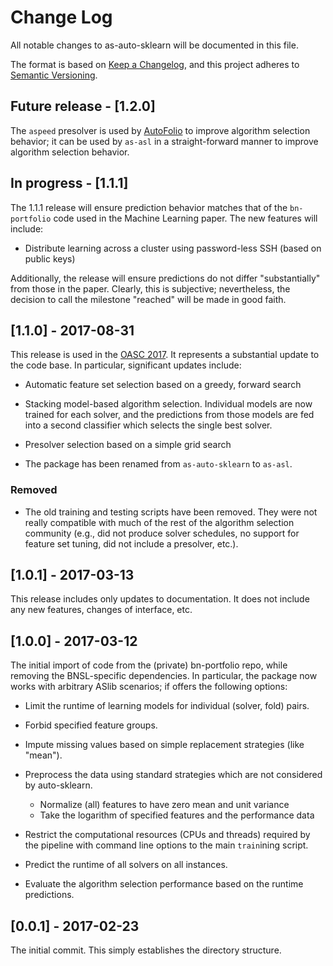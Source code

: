 # Change Log
All notable changes to as-auto-sklearn will be documented in this file.

The format is based on [Keep a Changelog](http://keepachangelog.com/), 
and this project adheres to [Semantic Versioning](http://semver.org/).

## Future release - [1.2.0]

The `aspeed` presolver is used by 
[AutoFolio](https://github.com/mlindauer/AutoFolio) to improve algorithm
selection behavior; it can be used by `as-asl` in a straight-forward
manner to improve algorithm selection behavior.

## In progress - [1.1.1]

The 1.1.1 release will ensure prediction behavior matches that of the
`bn-portfolio` code used in the Machine Learning paper. The new features will
include:

* Distribute learning across a cluster using password-less SSH (based on public
  keys)

Additionally, the release will ensure predictions do not differ "substantially"
from those in the paper. Clearly, this is subjective; nevertheless, the decision
to call the milestone "reached" will be made in good faith.

## [1.1.0] - 2017-08-31

This release is used in the [OASC 2017](http://www.coseal.net/open-algorithm-selection-challenge-2017-oasc/).
It represents a substantial update to the code base. In particular, significant
updates include:

* Automatic feature set selection based on a greedy, forward search

* Stacking model-based algorithm selection. Individual models are now trained
    for each solver, and the predictions from those models are fed into a second
    classifier which selects the single best solver.
    
* Presolver selection based on a simple grid search

* The package has been renamed from `as-auto-sklearn` to `as-asl`.

### Removed

* The old training and testing scripts have been removed. They were not really
    compatible with much of the rest of the algorithm selection community (e.g.,
    did not produce solver schedules, no support for feature set tuning, did not
    include a presolver, etc.).

## [1.0.1] - 2017-03-13

This release includes only updates to documentation. It does not include any
new features, changes of interface, etc.

## [1.0.0] - 2017-03-12
The initial import of code from the (private) bn-portfolio repo, while removing
the BNSL-specific dependencies. In particular, the package now works with
arbitrary ASlib scenarios; if offers the following options:

* Limit the runtime of learning models for individual (solver, fold) pairs.

* Forbid specified feature groups.

* Impute missing values based on simple replacement strategies (like "mean").

* Preprocess the data using standard strategies which are not considered by
  auto-sklearn.

    * Normalize (all) features to have zero mean and unit variance
    * Take the logarithm of specified features and the performance data

* Restrict the computational resources (CPUs and threads) required by the
  pipeline with command line options to the main `train`ining script.

* Predict the runtime of all solvers on all instances.
* Evaluate the algorithm selection performance based on the runtime predictions.

## [0.0.1] - 2017-02-23
The initial commit. This simply establishes the directory structure.